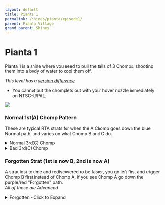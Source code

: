 ```yaml
---
layout: default 
title: Pianta 1
permalink: /shines/pianta/episode1/
parent: Pianta Village
grand_parent: Shines
---
```

# Pianta 1 

Pianta 1 is a shine where you need to pull the tails of 3 Chomps, shooting them into a body of water to cool them off.  

*This level has a [version difference](https://smscommunity.notion.site/Version-Differences-a2da9d8b0b33445a9f361d633f38e969)*  

- You cannot put the chomplets out with your hover nozzle immediately on NTSC-U/PAL. 

<img src="https://i.imgur.com/fw4J7TW.png">  

### Normal 1st(A) Chomp Pattern  
These are typical RTA strats for when the A Chomp goes down the blue Normal path, and varies on what Chomp B and C do.  

<details markdown="block">
  <summary markdown="span">
    Normal 3rd(C) Chomp 
  </summary>
  {: .text-gamma}
#### Wait at Wall  
*Beginner and NTSC-U/PAL Friendly, use spam sprays instead of hover*  
{% include yt.html id="_ZkoUbYRWrk" %}  

#### Bait Chomp  
*Beginner and NTSC-U/PAL Friendly, use spam sprays instead of hover*  
{% include yt.html id="BO18jxRH70M" %}  

#### Slide Past  
*Advanced*  
{% include yt.html id="Bz_l6_86h-Q" %}  
</details>   

<details markdown="block">
  <summary markdown="span">
    Bad 3rd(C) Chomp  
  </summary>
  {: .text-gamma}
#### Typical RTA Strat  
*Beginner and NTSC-U/PAL Friendly*  
{% include yt.html id="tJDFV1A7was" %}  

#### Down Bad  
*Advanced*  
{% include yt.html id="Viy4GiOKJXw" %}  
</details>   


### Forgotten Strat (1st is now B, 2nd is now A)   

A strat lost to time and rediscovered to be faster, you go left first and trigger Chomp B first instead of Chomp A, if you see Chomp A go down the purple/red "Forgotten" path.  
*All of these are Advanced*  

<details markdown="block">
  <summary markdown="span">
    Forgotten - Click to Expand
  </summary>
  {: .text-gamma}
#### Good 2nd(A), Good 3rd(C).  
{% include yt.html id="Bz_l6_86h-Q" %}  

#### **Bad 2nd(A)**, Good 3rd(C).  
{% include yt.html id="tDcJhRAA9_Y" %}  

#### Good 2nd(A), **Bad 3rd(C). Early**  
*If you are early, you can bait the chomp back, Otherwise, do (typical RTA strat or Down Bad)[sms-guide/shines/pianta/episode1/#typical-rta-strat]*  
{% include yt.html id="YMXdBLGHEEc" %}  
</details>   
